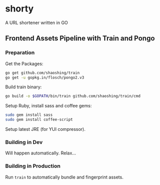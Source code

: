 # shorty
A URL shortener written in GO


## Frontend Assets Pipeline with Train and Pongo

### Preparation

Get the Packages:

``` sh
go get github.com/shaoshing/train
go get -u gopkg.in/flosch/pongo2.v3
```

Build train binary:

``` sh
go build -o $GOPATH/bin/train github.com/shaoshing/train/cmd
```

Setup Ruby, install sass and coffee gems:

``` sh
sudo gem install sass
sudo gem install coffee-script
```

Setup latest JRE (for YUI compressor).

### Building in Dev

Will happen automatically. Relax...

### Building in Production

Run `train` to automatically bundle and fingerprint assets.

